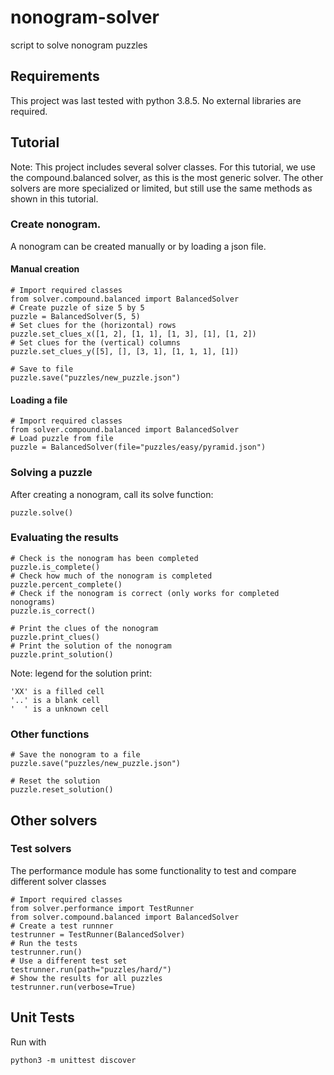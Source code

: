 # nonogram-solver
script to solve nonogram puzzles

## Requirements
This project was last tested with python 3.8.5. 
No external libraries are required.

## Tutorial
Note: This project includes several solver classes. For this tutorial, we use 
the compound.balanced solver, as this is the most generic solver. The other solvers
are more specialized or limited, but still use the same methods as shown
in this tutorial. 

### Create nonogram.
A nonogram can be created manually or by loading a json file.
#### Manual creation
```
# Import required classes
from solver.compound.balanced import BalancedSolver
# Create puzzle of size 5 by 5
puzzle = BalancedSolver(5, 5)
# Set clues for the (horizontal) rows
puzzle.set_clues_x([1, 2], [1, 1], [1, 3], [1], [1, 2])
# Set clues for the (vertical) columns
puzzle.set_clues_y([5], [], [3, 1], [1, 1, 1], [1])

# Save to file
puzzle.save("puzzles/new_puzzle.json")
```

#### Loading a file
```
# Import required classes
from solver.compound.balanced import BalancedSolver
# Load puzzle from file
puzzle = BalancedSolver(file="puzzles/easy/pyramid.json")
```

### Solving a puzzle
After creating a nonogram, call its solve function:
```
puzzle.solve()
```

### Evaluating the results
```
# Check is the nonogram has been completed
puzzle.is_complete()
# Check how much of the nonogram is completed
puzzle.percent_complete()
# Check if the nonogram is correct (only works for completed nonograms)
puzzle.is_correct()

# Print the clues of the nonogram
puzzle.print_clues()
# Print the solution of the nonogram
puzzle.print_solution()
```

Note: legend for the solution print:  
```
'XX' is a filled cell  
'..' is a blank cell  
'  ' is a unknown cell  
```

### Other functions
```
# Save the nonogram to a file
puzzle.save("puzzles/new_puzzle.json")

# Reset the solution
puzzle.reset_solution()
```

## Other solvers
### Test solvers
The performance module has some functionality to test and compare different solver classes
```
# Import required classes
from solver.performance import TestRunner
from solver.compound.balanced import BalancedSolver
# Create a test runnner
testrunner = TestRunner(BalancedSolver)
# Run the tests
testrunner.run()
# Use a different test set
testrunner.run(path="puzzles/hard/")
# Show the results for all puzzles
testrunner.run(verbose=True)
```

## Unit Tests
Run with
```
python3 -m unittest discover
```